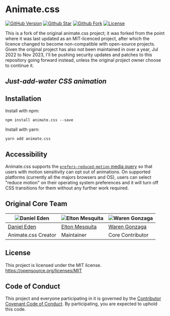 # Animate.css

[![GitHub Version](https://img.shields.io/github/release/steveseguin/animate.mit.css.svg?style=for-the-badge)](https://github.com/steveseguin/animate.mit.css/releases) [![Github Star](https://img.shields.io/github/stars/steveseguin/animate.mit.css.svg?style=for-the-badge)](https://github.com/steveseguin/animate.mit.css/stargazers) [![Github Fork](https://img.shields.io/github/forks/steveseguin/animate.mit.svg?style=for-the-badge)](https://github.com/steveseguin/animate.mit.css/network/members) [![License](https://img.shields.io/github/license/steveseguin/animate.mit.svg?style=for-the-badge)](https://github.com/steveseguin/animate.mit.css/blob/main/LICENSE)

This is a fork of the original animate.css project; it was forked from the point where it was last updated as an MIT-licenced project, after which the licence changed to become non-compatible with open-source projects. Given the original project has also not been maintained in over a year, Jul 2022 to Nov 2023, I'll be pushing security updates and patches to this repository going forward instead, unless the original project owner choose to continue it.

## _Just-add-water CSS animation_

## Installation

Install with npm:

```shell
npm install animate.css --save
```

Install with yarn:

```shell
yarn add animate.css
```

## Accessibility

Animate.css supports the [`prefers-reduced-motion` media query](https://webkit.org/blog/7551/responsive-design-for-motion/) so that users with motion sensitivity can opt out of animations. On supported platforms (currently all the majors browsers and OS), users can select "reduce motion" on their operating system preferences and it will turn off CSS transitions for them without any further work required.

## Original Core Team

| ![Daniel Eden](https://avatars2.githubusercontent.com/u/439365?s=460&u=512b4cc5324938ae40bbb8f3b7769d335953cd3a&v=4) | ![Elton Mesquita](https://avatars2.githubusercontent.com/u/5007208?s=460&u=418401ee605824272e5dcb955fd64ea24546a857&v=4) | ![Waren Gonzaga](https://avatars1.githubusercontent.com/u/15052701?s=460&u=9e58364978379536d3f26c4ce5cae1a2a449a0e4&v=4) |
| --- | --- | --- |
| [Daniel Eden](https://github.com/daneden) | [Elton Mesquita](https://github.com/eltonmesquita) | [Waren Gonzaga](https://github.com/WarenGonzaga) |
| Animate.css Creator | Maintainer | Core Contributor |

## License

This project is licensed under the MIT license. <https://opensource.org/licenses/MIT>

## Code of Conduct

This project and everyone participating in it is governed by the [Contributor Covenant Code of Conduct](CODE_OF_CONDUCT.md). By participating, you are expected to uphold this code.
